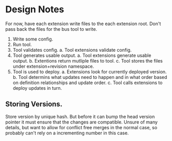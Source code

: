 # Design Notes

For now, have each extension write files to the each extension root.
Don't pass back the files for the bus tool to write.

 1. Write some config.
 2. Run tool.
 3. Tool validates config.
   a. Tool extensions validate config.
 4. Tool generates usable output.
   a. Tool extensions generate usable output.
   b. Extentions return mutliple files to tool.
   c. Tool stores the files under extension+revision namespace.
 5. Tool is used to deploy.
   a. Extensions look for currently deployed version.
   b. Tool determins what updates need to happen and in what order
      based on definition relationships and update order.
   c. Tool calls extensions to deploy updates in turn.

## Storing Versions.

Store version by unique hash. But before it can bump the head version pointer
it must ensure that the changes are compatible. Unsure of many details,
but want to allow for conflict free merges in the normal case, so probably
can't rely on a incrementing number in this case.
